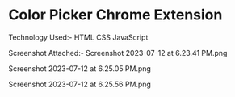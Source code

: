 # Color Picker Chrome Extension

Technology Used:-
HTML
CSS
JavaScript

Screenshot Attached:-
Screenshot 2023-07-12 at 6.23.41 PM.png

Screenshot 2023-07-12 at 6.25.05 PM.png

Screenshot 2023-07-12 at 6.25.56 PM.png

